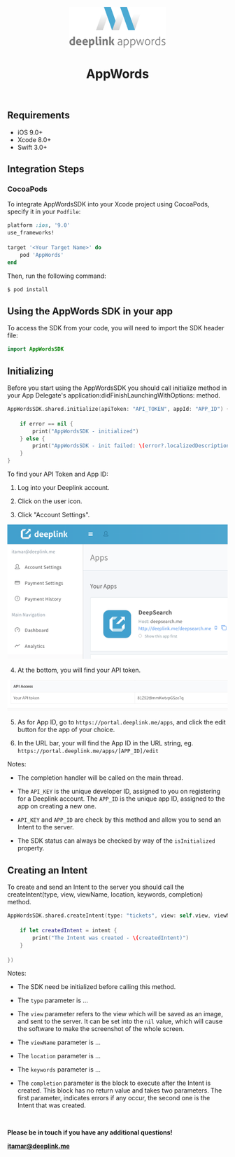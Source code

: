 <p align="center">
<img src="Assets/deeplink-appwords.png" width="220"/>
</p>
<h1 align="center">AppWords</h1>

<br>

## Requirements

- iOS 9.0+
- Xcode 8.0+
- Swift 3.0+

## Integration Steps

### CocoaPods

To integrate AppWordsSDK into your Xcode project using CocoaPods, specify it in your `Podfile`:

```ruby
platform :ios, '9.0'
use_frameworks!

target '<Your Target Name>' do
    pod 'AppWords'
end
```

Then, run the following command:

```bash
$ pod install
```


## Using the AppWords SDK in your app

To access the SDK from your code, you will need to import the SDK header file:

```swift
import AppWordsSDK
```

## Initializing

Before you start using the AppWordsSDK you should call initialize method in your App Delegate's application:didFinishLaunchingWithOptions: method.

```swift
AppWordsSDK.shared.initialize(apiToken: "API_TOKEN", appId: "APP_ID") { error in
            
    if error == nil {
        print("AppWordsSDK - initialized")
    } else {
        print("AppWordsSDK - init failed: \(error?.localizedDescription)")
    }
}
```

To find your API Token and App ID:

1) Log into your Deeplink account.

2) Click on the user icon.

3) Click "Account Settings".

<p align="center">
<img src="Assets/Accountsettings.png" />
</p>

4) At the bottom, you will find your API token.

<p align="center">
<img src="Assets/APIaccess.png" />
</p>

5) As for App ID, go to `https://portal.deeplink.me/apps`, and click the edit button for the app of your choice.

6) In the URL bar, your will find the App ID in the URL string, eg. `https://portal.deeplink.me/apps/[APP_ID]/edit`

Notes:

* The completion handler will be called on the main thread.

* The `API_KEY` is the unique developer ID, assigned to you on registering for a Deeplink account. The `APP_ID` is the unique app ID, assigned to the app on creating a new one.

* `API_KEY` and `APP_ID` are check by this method and allow you to send an Intent to the server.

* The SDK status can always be checked by way of the `isInitialized` property.


## Creating an Intent

To create and send an Intent to the server you should call the createIntent(type, view, viewName, location, keywords, completion) method.

```swift
AppWordsSDK.shared.createIntent(type: "tickets", view: self.view, viewName: "Bought Movie Ticket", location: "New York City Upper West Side", keywords: ["Captain America"], completion: { (error, intent) -> Void in
            
    if let createdIntent = intent {
        print("The Intent was created - \(createdIntent)")
    }
            
})
```


Notes:

* The SDK need be initialized before calling this method.

* The `type` parameter is ...

* The `view` parameter refers to the view which will be saved as an image, and sent to the server. It can be set into the `nil` value, which will cause the software to make the screenshot of the whole screen.

* The `viewName` parameter is ...

* The `location` parameter is ...

* The `keywords` parameter is ...

* The `completion` parameter is the block to execute after the Intent is created. This block has no return value and takes two parameters. The first parameter, indicates errors if any occur, the second one is the Intent that was created.

<br>

**Please be in touch if you have any additional questions!**

**[itamar@deeplink.me](mailto:itamar@deeplink.me)**